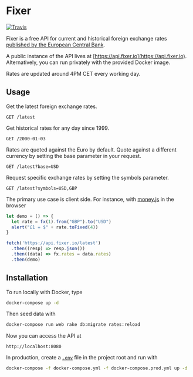 # Fixer

[![Travis](https://travis-ci.org/hakanensari/fixer.svg)](https://travis-ci.org/hakanensari/fixer)

Fixer is a free API for current and historical foreign exchange rates [published by the European Central Bank](https://www.ecb.europa.eu/stats/policy_and_exchange_rates/euro_reference_exchange_rates/html/index.en.html).

A public instance of the API lives at [https://api.fixer.io](https://api.fixer.io). Alternatively, you can run  privately with the provided Docker image.

Rates are updated around 4PM CET every working day.

## Usage

Get the latest foreign exchange rates.

```http
GET /latest
```

Get historical rates for any day since 1999.

```http
GET /2000-01-03
```

Rates are quoted against the Euro by default. Quote against a different currency by setting the base parameter in your request.

```http
GET /latest?base=USD
```

Request specific exchange rates by setting the symbols parameter.

```http
GET /latest?symbols=USD,GBP
```

The primary use case is client side. For instance, with [money.js](https://openexchangerates.github.io/money.js/) in the browser

```js
let demo = () => {
  let rate = fx(1).from("GBP").to("USD")
  alert("£1 = $" + rate.toFixed(4))
}

fetch('https://api.fixer.io/latest')
  .then((resp) => resp.json())
  .then((data) => fx.rates = data.rates)
  .then(demo)
```

## Installation

To run locally with Docker, type

```bash
docker-compose up -d
```

Then seed data with

```bash
docker-compose run web rake db:migrate rates:reload
```

Now you can access the API at

```
http://localhost:8080
```

In production, create a [`.env`](.env.example) file in the project root and run with

```bash
docker-compose -f docker-compose.yml -f docker-compose.prod.yml up -d
```
